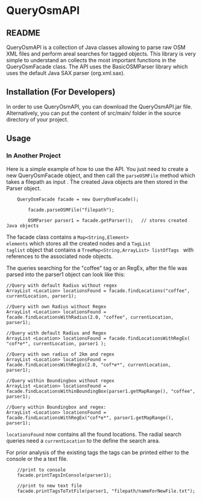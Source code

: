 QueryOsmAPI
==============

README
-------

QueryOsmAPI is a collection of Java classes allowing to parse raw OSM XML files and perform 
areal searches for tagged objects. This library is very simple to understand an collects the most
important functions in the QueryOsmFacade class. The API uses the BasicOSMParser library
which uses the default Java SAX parser (org.xml.sax). 

Installation (For Developers)
------------------------------

In order to use QueryOsmAPI, you can download the QueryOsmAPI.jar file. Alternatively,
you can put the content of src/main/ folder in the source directory of your project.


Usage
-----

### In Another Project

Here is a simple example of how to use the API. You just need to create a new QueryOsmFacade
object, and then call the <code>parseOSMFile</code> method which takes a filepath as input .
The created Java objects are then stored in the Parser object.

```
	QueryOsmFacade facade = new QueryOsmFacade();

		facade.parseOSMFile("filepath");

		OSMParser parser1 = facade.getParser();   // stores created Java objects
```

The facade class contains a <code>Map<String,Element> elements</code> which stores all the created nodes and a
<code>TagList taglist</code> object that contains a <code>TreeMap<String,ArrayList<String>> listOfTags </code> with references to the associated node objects.

The queries searching for the "coffee" tag or an RegEx, after the file was parsed into the parser1 object can look like this:

```
//Query with default Radius without regex
ArrayList <Location> locationsFound = facade.findLocations("coffee", currentLocation, parser1); 						

//Query with own Radius without Regex
ArrayList <Location> locationsFound = facade.findLocationsWithRadius(2.0, "coffee", currentLocation, parser1);			

//Query with default Radius and Regex
ArrayList <Location> locationsFound = facade.findLocationsWithRegEx( "cof*e*", currentLocation, parser1 );				

//Query with own radius of 2km and regex
ArrayList <Location> locationsFound = facade.findLocationsWithRegEx(2.0, "cof*e*", currentLocation, parser1);			

//Query within Boundingbox without regex
ArrayList <Location> locationsFound = facade.findLocationsWithinBoundingBox(parser1.getMapRange(), "coffee", parser1);	

//Query within Boundingbox and regex:
ArrayList <Location> locationsFound = facade.findLocationsWithRegEx("cof*e*", parser1.getMapRange(), parser1);			

```
<code>locationsFound</code> now contains all the found locations. The radial search queries need a <code>currentLocation</code> to the define the search area.

For prior analysis of the existing tags the tags can be printed either to the console or the a text file.
```
	//print to console
	facade.printTagsInConsole(parser1);		
	
	//print to new text file								
	facade.printTagsToTxtFile(parser1, "filepath/nameForNewFile.txt"); 			
```





